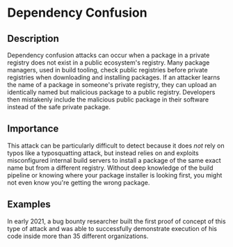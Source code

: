 # Dependency Confusion

## Description

Dependency confusion attacks can occur when a package in a private registry does not exist in a public ecosystem's registry. Many package managers, used in build tooling, check public registries before private registries when downloading and installing packages. If an attacker learns the name of a package in someone's private registry, they can upload an identically named but malicious package to a public registry. Developers then mistakenly include the malicious public package in their software instead of the safe private package.

## Importance

This attack can be particularly difficult to detect because it does _not_ rely on typos like a typosquatting attack, but instead relies on and exploits misconfigured internal build servers to install a package of the same exact name but from a different registry. Without deep knowledge of the build pipeline or knowing where your package installer is looking first, you might not even know you're getting the wrong package.

## Examples

In early 2021, a bug bounty researcher built the first proof of concept of this type of attack and was able to successfully demonstrate execution of his code inside more than 35 different organizations.
